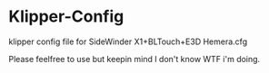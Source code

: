 # Klipper-Config
klipper config file for SideWinder X1+BLTouch+E3D Hemera.cfg


Please feelfree to use but keepin mind I don't know WTF i'm doing.
